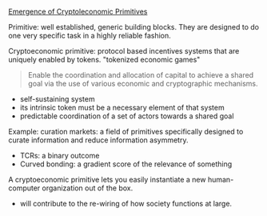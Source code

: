 [Emergence of Cryptoleconomic Primitives](https://medium.com/@jacobscott/the-emergence-of-cryptoeconomic-primitives-14ef3300cc10)

Primitive: well established, generic building blocks. They are designed to do one very specific task in a highly reliable fashion.

Cryptoeconomic primitive: protocol based incentives systems that are uniquely enabled by tokens. "tokenized economic games"

> Enable the coordination and allocation of capital to achieve a shared goal via the use of various economic and cryptographic mechanisms.

* self-sustaining system
* its intrinsic token must be a necessary element of that system
* predictable coordination of a set of actors towards a shared goal

Example: curation markets: a field of primitives specifically designed to curate information and reduce information asymmetry.

* TCRs: a binary outcome
* Curved bonding: a gradient score of the relevance of something

A cryptoeconomic primitive lets you easily instantiate a new human-computer organization out of the box.

* will contribute to the re-wiring of how society functions at large.